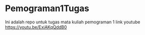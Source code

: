 # Pemograman1Tugas
Ini adalah repo untuk tugas mata kuliah pemograman 1
link youtube https://youtu.be/ExiAKqQddB0
